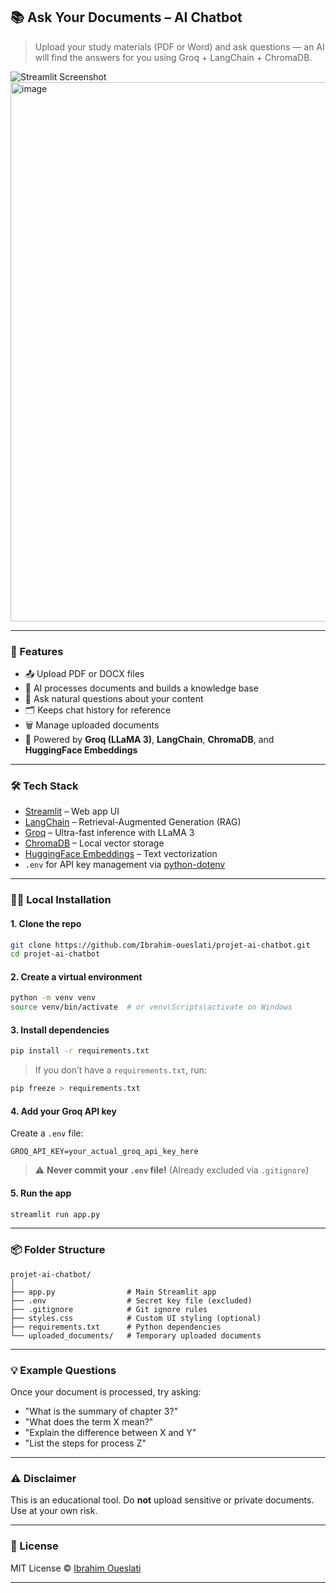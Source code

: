## 📚 Ask Your Documents – AI Chatbot

> Upload your study materials (PDF or Word) and ask questions — an AI will find the answers for you using Groq + LangChain + ChromaDB.

![Streamlit Screenshot](https://placehold.co/1000x400?text=Screenshot+Preview) 
<img width="1281" height="863" alt="image" src="https://github.com/user-attachments/assets/de6a1624-594f-4565-b597-0dad802a1c08" />


---

### 🚀 Features

* 📤 Upload PDF or DOCX files
* 🧠 AI processes documents and builds a knowledge base
* 💬 Ask natural questions about your content
* 🗂️ Keeps chat history for reference
* 🗑️ Manage uploaded documents
* 🤖 Powered by **Groq (LLaMA 3)**, **LangChain**, **ChromaDB**, and **HuggingFace Embeddings**

---

### 🛠️ Tech Stack

* [Streamlit](https://streamlit.io/) – Web app UI
* [LangChain](https://www.langchain.com/) – Retrieval-Augmented Generation (RAG)
* [Groq](https://groq.com/) – Ultra-fast inference with LLaMA 3
* [ChromaDB](https://www.trychroma.com/) – Local vector storage
* [HuggingFace Embeddings](https://huggingface.co/) – Text vectorization
* `.env` for API key management via [python-dotenv](https://github.com/theskumar/python-dotenv)

---

### 🧑‍💻 Local Installation

#### 1. **Clone the repo**

```bash
git clone https://github.com/Ibrahim-oueslati/projet-ai-chatbot.git
cd projet-ai-chatbot
```

#### 2. **Create a virtual environment**

```bash
python -m venv venv
source venv/bin/activate  # or venv\Scripts\activate on Windows
```

#### 3. **Install dependencies**

```bash
pip install -r requirements.txt
```

> If you don’t have a `requirements.txt`, run:

```bash
pip freeze > requirements.txt
```

#### 4. **Add your Groq API key**

Create a `.env` file:

```env
GROQ_API_KEY=your_actual_groq_api_key_here
```

> ⚠️ **Never commit your `.env` file!** (Already excluded via `.gitignore`)

#### 5. **Run the app**

```bash
streamlit run app.py
```

---

### 📦 Folder Structure

```
projet-ai-chatbot/
│
├── app.py                # Main Streamlit app
├── .env                  # Secret key file (excluded)
├── .gitignore            # Git ignore rules
├── styles.css            # Custom UI styling (optional)
├── requirements.txt      # Python dependencies
└── uploaded_documents/   # Temporary uploaded documents
```

---

### 💡 Example Questions

Once your document is processed, try asking:

* "What is the summary of chapter 3?"
* "What does the term X mean?"
* "Explain the difference between X and Y"
* "List the steps for process Z"

---

### ⚠️ Disclaimer

This is an educational tool. Do **not** upload sensitive or private documents. Use at your own risk.

---

### 📄 License

MIT License © [Ibrahim Oueslati](https://github.com/Ibrahim-oueslati)

---

